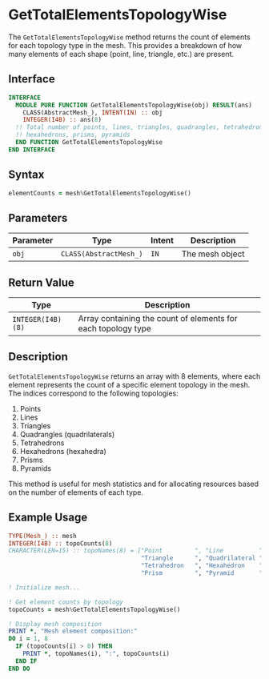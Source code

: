 # GetTotalElementsTopologyWise

The `GetTotalElementsTopologyWise` method returns the count of elements for each topology type in the mesh. This provides a breakdown of how many elements of each shape (point, line, triangle, etc.) are present.

## Interface

```fortran
INTERFACE
  MODULE PURE FUNCTION GetTotalElementsTopologyWise(obj) RESULT(ans)
    CLASS(AbstractMesh_), INTENT(IN) :: obj
    INTEGER(I4B) :: ans(8)
  !! Total number of points, lines, triangles, quadrangles, tetrahedrons,
  !! hexahedrons, prisms, pyramids
  END FUNCTION GetTotalElementsTopologyWise
END INTERFACE
```

## Syntax

```fortran
elementCounts = mesh%GetTotalElementsTopologyWise()
```

## Parameters

| Parameter | Type                   | Intent | Description     |
| --------- | ---------------------- | ------ | --------------- |
| `obj`     | `CLASS(AbstractMesh_)` | `IN`   | The mesh object |

## Return Value

| Type              | Description                                                   |
| ----------------- | ------------------------------------------------------------- |
| `INTEGER(I4B)(8)` | Array containing the count of elements for each topology type |

## Description

`GetTotalElementsTopologyWise` returns an array with 8 elements, where each element represents the count of a specific element topology in the mesh. The indices correspond to the following topologies:

1. Points
2. Lines
3. Triangles
4. Quadrangles (quadrilaterals)
5. Tetrahedrons
6. Hexahedrons (hexahedra)
7. Prisms
8. Pyramids

This method is useful for mesh statistics and for allocating resources based on the number of elements of each type.

## Example Usage

```fortran
TYPE(Mesh_) :: mesh
INTEGER(I4B) :: topoCounts(8)
CHARACTER(LEN=15) :: topoNames(8) = ["Point         ", "Line          ", &
                                     "Triangle      ", "Quadrilateral ", &
                                     "Tetrahedron   ", "Hexahedron    ", &
                                     "Prism         ", "Pyramid       "]

! Initialize mesh...

! Get element counts by topology
topoCounts = mesh%GetTotalElementsTopologyWise()

! Display mesh composition
PRINT *, "Mesh element composition:"
DO i = 1, 8
  IF (topoCounts(i) > 0) THEN
    PRINT *, topoNames(i), ":", topoCounts(i)
  END IF
END DO
```
